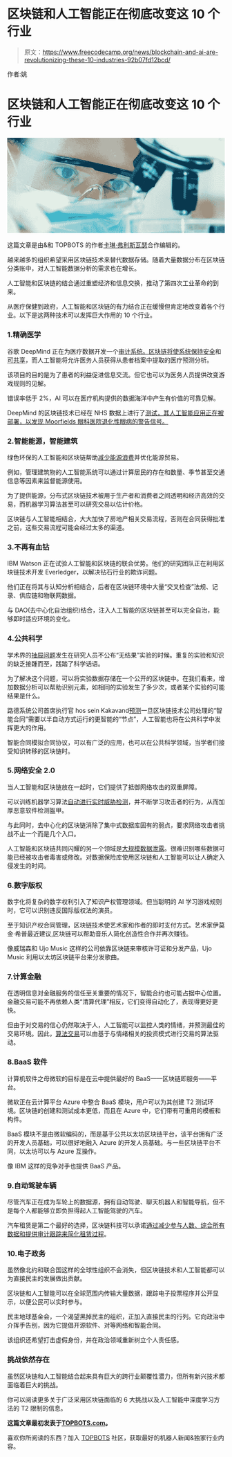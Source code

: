 # 区块链和人工智能正在彻底改变这 10 个行业

> 原文：<https://www.freecodecamp.org/news/blockchain-and-ai-are-revolutionizing-these-10-industries-92b07fd12bcd/>

作者:姚

# 区块链和人工智能正在彻底改变这 10 个行业

![STNej1I4l-qMRML5BTENWyn7flb1Pc0XjR-G](img/06048fb8c85c99388301a1d7b09f0191.png)

这篇文章是由&和 TOPBOTS 的作者[卡琳·弗利斯瓦瑟](http://www.topbots.com/author/karinflieswasser/)合作编辑的。

越来越多的组织希望采用区块链技术来替代数据存储。随着大量数据分布在区块链分类账中，对人工智能数据分析的需求也在增长。

人工智能和区块链的结合通过重塑经济和信息交换，推动了第四次工业革命的到来。

从医疗保健到政府，人工智能和区块链的有力结合正在缓慢但肯定地改变着各个行业。以下是这两种技术可以发挥巨大作用的 10 个行业。

### 1.精确医学

谷歌 DeepMind 正在为医疗数据开发一个[审计系统。区块链将使系统保持](https://www.wired.com/2017/03/google-deepminds-untrendy-blockchain-play-make-actually-useful/)[安全](https://www.wired.com/2017/02/moving-patient-data-messy-blockchain-help/)和[可共享](http://catalyst.nejm.org/decoding-blockchain-technology-health/)，而人工智能将允许医务人员获得从患者档案中提取的医疗预测分析。

该项目的目的是为了患者的利益促进信息交流。但它也可以为医务人员提供改变游戏规则的见解。

错误率低于 2%，AI 可以在医疗机构提供的数据海洋中产生有价值的可靠见解。

DeepMind 的区块链技术已经在 NHS 数据上进行了[测试，其人工智能应用正在被部署，以发现 Moorfields 眼科医院退化性眼病的警告信号。](https://www.theverge.com/2017/3/16/14932764/deepmind-google-uk-nhs-health-data-analysis)

### 2.智能能源，智能建筑

绿色环保的人工智能和区块链帮助[减少能源浪费](https://www.memoori.com/innovative-startups-bring-ai-blockchain-smart-buildings/)并优化能源贸易。

例如，管理建筑物的人工智能系统可以通过计算居民的存在和数量、季节甚至交通信息等因素来监督能源使用。

为了提供能源，分布式区块链技术被用于生产者和消费者之间透明和经济高效的交易，而机器学习算法甚至可以研究交易以估计价格。

区块链与人工智能相结合，大大加快了房地产相关交易流程，否则在合同获得批准之前，这些交易流程可能会经过太多的渠道。

### 3.不再有血钻

IBM Watson 正在试验人工智能和区块链的联合优势。他们的研究团队正在利用区块链技术开发 Everledger，以解决钻石行业的欺诈问题。

他们正在将其与认知分析相结合，后者在区块链环境中大量“交叉检查”法规、记录、供应链和物联网数据。

与 DAO(去中心化自治组织)结合，注入人工智能的区块链甚至可以完全自治，能够即时适应环境的变化。

### 4.公共科学

学术界的[抽屉问题](https://bitcoinmagazine.com/articles/how-blockchains-can-further-public-science-1457972964/)发生在研究人员不公布“无结果”实验的时候。重复的实验和知识的缺乏接踵而至，践踏了科学话语。

为了解决这个问题，可以将实验数据存储在一个公开的区块链中。在我们看来，增加数据分析可以帮助识别元素，如相同的实验发生了多少次，或者某个实验的可能结果是什么。

路德系统公司首席执行官 hos sein Kakavand[预测](http://www2.caict.ac.cn/zscp/qqzkgz/qqzkgz_zdzsq/201702/P020170217552542388789.pdf)一旦区块链技术公司处理的“智能合同”需要以半自动方式运行的更智能的“节点”，人工智能也将在公共科学中发挥更大的作用。

智能合同模拟合同协议，可以有广泛的应用，也可以在公共科学领域，当学者们接受知识转移的区块链时。

### 5.网络安全 2.0

当人工智能和区块链放在一起时，它们提供了抵御网络攻击的双重屏障。

可以训练机器学习算法[自动进行实时威胁检测](http://www.topbots.com/financial-services-institutions-artificial-intelligence-cybersecurity/)，并不断学习攻击者的行为，从而加厚恶意软件检测盔甲。

与此同时，去中心化的区块链消除了集中式数据库固有的弱点，要求网络攻击者挑战不止一个而是几个入口。

人工智能和区块链共同闪耀的另一个领域是[大规模数据泄露](http://www.techworld.com/security/uks-most-infamous-data-breaches-3604586/)。很难识别哪些数据可能已经被攻击者毒害或修改。对数据保险库使用区块链和人工智能可以让人确定入侵发生的时间。

### 6.数字版权

数字化将复杂的数字权利引入了知识产权管理领域。但当聪明的 AI 学习游戏规则时，它可以识别违反国际版权法的演员。

至于知识产权合同管理，区块链技术使艺术家和作者的即时支付方式。艺术家伊莫金·希普最近建议,区块链可以帮助音乐人简化创造性合作并再次赚钱。

像威瑞森和 Ujo Music 这样的公司依靠区块链来审核许可证和分发产品，Ujo Music 利用以太坊区块链平台来分发歌曲。

### 7.计算金融

在透明信息对金融服务的信任至关重要的情况下，智能合约也可能占据中心位置。金融交易可能不再依赖人类“清算代理”相反，它们变得自动化了，表现得更好更快。

但由于对交易的信心仍然取决于人，人工智能可以监控人类的情绪，并预测最佳的交易环境。因此，[算法交易](http://www.nanalyze.com/2016/08/artificial-intelligence-algorithmic-trading/)可以由基于与情绪相关的投资模式进行交易的算法驱动。

### 8.BaaS 软件

计算机软件之母微软的目标是在云中提供最好的 BaaS——区块链即服务——平台。

微软正在云计算平台 Azure 中整合 BaaS 模块，用户可以为其创建 T2 测试环境。区块链的创建和测试成本更低，而且在 Azure 中，它们带有可重用的模板和构件。

BaaS 模块不是由微软编码的，而是基于公共以太坊区块链平台，该平台拥有广泛的开发人员基础，可以很好地融入 Azure 的开发人员基础。与一些区块链平台不同，以太坊可以与 Azure 互操作。

像 IBM 这样的竞争对手也提供 BaaS 产品。

### 9.自动驾驶车辆

尽管汽车正在成为车轮上的数据源，拥有自动驾驶、聊天机器人和智能导航，但不是每个人都能够立即负担得起人工智能驾驶的汽车。

汽车租赁是第二个最好的选择，区块链科技可以承诺[通过减少参与人数、综合所有数据和提供审计跟踪来简化租赁过程](https://www.youtube.com/watch?v=IgNfoQQ5Reg)。

### 10.电子政务

虽然像北约和联合国这样的全球性组织不会消失，但区块链技术和人工智能都可以为直接民主的发展做出贡献。

区块链和人工智能可以在全球范围内传输大量数据，跟踪电子投票程序并公开显示，以便公民可以实时参与。

民主地球基金会，一个渴望黑掉民主的组织，正加入直接民主的行列。它向政治中介挥手告别，因为它提倡开源软件、对等网络和智能合同。

该组织还希望打击虚假身份，并在政治领域重新树立个人责任感。

### 挑战依然存在

虽然区块链和人工智能结合起来具有巨大的跨行业颠覆性潜力，但所有新兴技术都面临着巨大的挑战。

你可以阅读更多关于广泛采用区块链面临的 6 大挑战以及人工智能中深度学习方法的 T2 限制的信息。

**这篇文章最初发表于[TOPBOTS.com](http://www.topbots.com/combination-ai-blockchain-revolutionize-10-industries/?utm_medium=article&utm_source=medium&utm_campaign=blockchain-ai-industries)。**

喜欢你所阅读的东西？加入 [TOPBOTS](http://www.topbots.com/bot-news-pro-newsletter/?utm_medium=article&utm_source=medium&utm_campaign=newsletter) 社区，获取最好的机器人新闻&独家行业内容。